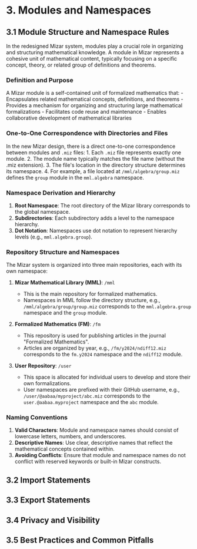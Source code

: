 # 3. Modules and Namespaces

## 3.1 Module Structure and Namespace Rules

In the redesigned Mizar system, modules play a crucial role in organizing and structuring mathematical knowledge. A module in Mizar represents a cohesive unit of mathematical content, typically focusing on a specific concept, theory, or related group of definitions and theorems.

### Definition and Purpose

A Mizar module is a self-contained unit of formalized mathematics that:
    - Encapsulates related mathematical concepts, definitions, and theorems
    - Provides a mechanism for organizing and structuring large mathematical formalizations
    - Facilitates code reuse and maintenance
    - Enables collaborative development of mathematical libraries

### One-to-One Correspondence with Directories and Files

In the new Mizar design, there is a direct one-to-one correspondence between modules and `.miz` files:
    1. Each `.miz` file represents exactly one module.
    2. The module name typically matches the file name (without the .miz extension).
    3. The file's location in the directory structure determines its namespace.
    4. For example, a file located at `/mml/algebra/group.miz` defines the `group` module in the `mml.algebra` namespace.

### Namespace Derivation and Hierarchy

1. **Root Namespace**: The root directory of the Mizar library corresponds to the global namespace.
2. **Subdirectories**: Each subdirectory adds a level to the namespace hierarchy.
3. **Dot Notation**: Namespaces use dot notation to represent hierarchy levels (e.g., `mml.algebra.group`).

### Repository Structure and Namespaces

The Mizar system is organized into three main repositories, each with its own namespace:

1. **Mizar Mathematical Library (MML)**: `/mml`
   - This is the main repository for formalized mathematics.
   - Namespaces in MML follow the directory structure, e.g., `/mml/algebra/group/group.miz` corresponds to the `mml.algebra.group` namespace and the `group` module.

2. **Formalized Mathematics (FM)**: `/fm`
   - This repository is used for publishing articles in the journal "Formalized Mathematics".
   - Articles are organized by year, e.g., `/fm/y2024/ndiff12.miz` corresponds to the `fm.y2024` namespace and the `ndiff12` module.

3. **User Repository**: `/user`
   - This space is allocated for individual users to develop and store their own formalizations.
   - User namespaces are prefixed with their GitHub username, e.g., `/user/@aabaa/myproject/abc.miz` corresponds to the `user.@aabaa.myproject` namespace and the `abc` module.

### Naming Conventions

1. **Valid Characters**: Module and namespace names should consist of lowercase letters, numbers, and underscores.
2. **Descriptive Names**: Use clear, descriptive names that reflect the mathematical concepts contained within.
3. **Avoiding Conflicts**: Ensure that module and namespace names do not conflict with reserved keywords or built-in Mizar constructs.

## 3.2 Import Statements

## 3.3 Export Statements

## 3.4 Privacy and Visibility

## 3.5 Best Practices and Common Pitfalls
